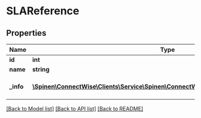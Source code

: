 # SLAReference

## Properties
Name | Type | Description | Notes
------------ | ------------- | ------------- | -------------
**id** | **int** |  | [optional] 
**name** | **string** |  | [optional] 
**_info** | [**\Spinen\ConnectWise\Clients\Service\Spinen\ConnectWise\Clients\Service\Model\Metadata**](Metadata.md) | Metadata of the entity | [optional] 

[[Back to Model list]](../README.md#documentation-for-models) [[Back to API list]](../README.md#documentation-for-api-endpoints) [[Back to README]](../README.md)


